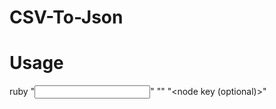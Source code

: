 CSV-To-Json
===========

Usage
=====

ruby "<input file comma delimited>" "<outpout file>" "<node key (optional)>"
